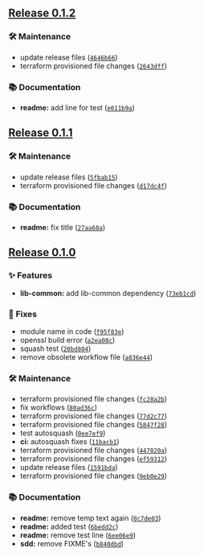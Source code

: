 ## [Release 0.1.2](https://github.com/Arrow-air/svc-devops-test/releases/tag/v0.1.2)

### 🛠 Maintenance

- update release files ([`4646b66`](https://github.com/Arrow-air/svc-devops-test/commit/4646b66ec9bcf34e5520bc52a290ef1b7f09342b))
- terraform provisioned file changes ([`2643dff`](https://github.com/Arrow-air/svc-devops-test/commit/2643dff084289dbaeb10e9a6b96052b3ae01ffe0))

### 📚 Documentation

-  **readme:** add line for test ([`e011b9a`](https://github.com/Arrow-air/svc-devops-test/commit/e011b9a0d4c04fb0d0b8a137d87a7943ec595a33))

## [Release 0.1.1](https://github.com/Arrow-air/svc-devops-test/releases/tag/v0.1.1)

### 🛠 Maintenance

- update release files ([`5fbab15`](https://github.com/Arrow-air/svc-devops-test/commit/5fbab15530e438fdb1472434c1bedbdbb1fff0b9))
- terraform provisioned file changes ([`d17dc4f`](https://github.com/Arrow-air/svc-devops-test/commit/d17dc4fc4e62cc1ed5881b69d5dcc36f84765b31))

### 📚 Documentation

-  **readme:** fix title ([`27aa68a`](https://github.com/Arrow-air/svc-devops-test/commit/27aa68a3147ad0e4637e553c60d610088f30500e))

## [Release 0.1.0](https://github.com/Arrow-air/svc-devops-test/releases/tag/v0.1.0)

### ✨ Features

-  **lib-common:** add lib-common dependency ([`73eb1cd`](https://github.com/Arrow-air/svc-devops-test/commit/73eb1cd8dc7ad6c47151964ce455bd74a260da9d))

### 🐛 Fixes

- module name in code ([`f95f83e`](https://github.com/Arrow-air/svc-devops-test/commit/f95f83e574b2d7697f373d9d820da1ae0b13526f))
- openssl build error ([`a2ea08c`](https://github.com/Arrow-air/svc-devops-test/commit/a2ea08c35e9ad682f373b540196b9a31eebb7d39))
- squash test ([`20bd804`](https://github.com/Arrow-air/svc-devops-test/commit/20bd8046d3d798951fa4dc8e9c49df205208f245))
- remove obsolete workflow file ([`a836e44`](https://github.com/Arrow-air/svc-devops-test/commit/a836e447c14c7aafaf70b8be037a4a0d82c35cdb))

### 🛠 Maintenance

- terraform provisioned file changes ([`fc28a2b`](https://github.com/Arrow-air/svc-devops-test/commit/fc28a2ba081ad8df647a9cadf6a8e501e0c4bb47))
- fix workflows ([`80ad36c`](https://github.com/Arrow-air/svc-devops-test/commit/80ad36ca0dc51cb258895812a56142a012c87796))
- terraform provisioned file changes ([`77d2c77`](https://github.com/Arrow-air/svc-devops-test/commit/77d2c7720b94e704015f36a947f93be26ab06b65))
- terraform provisioned file changes ([`5847f28`](https://github.com/Arrow-air/svc-devops-test/commit/5847f2859275b117aacf04aee8c516eb883f1829))
- test autosquash ([`0ee7ef9`](https://github.com/Arrow-air/svc-devops-test/commit/0ee7ef9001fb0cee310afdfc44f2724678826dc4))
-  **ci:** autosquash fixes ([`11bacb1`](https://github.com/Arrow-air/svc-devops-test/commit/11bacb1984db24e286939f98a711b0f3cad92132))
- terraform provisioned file changes ([`447020a`](https://github.com/Arrow-air/svc-devops-test/commit/447020a099bd25a1b3a736c2ddbdf19deb0986c6))
- terraform provisioned file changes ([`ef59312`](https://github.com/Arrow-air/svc-devops-test/commit/ef593120f9af59a725fd32a96b86377366dfe8f7))
- update release files ([`1591bda`](https://github.com/Arrow-air/svc-devops-test/commit/1591bdaa38fcc41c1d90409d8ca191b3fc7d5023))
- terraform provisioned file changes ([`9eb0e29`](https://github.com/Arrow-air/svc-devops-test/commit/9eb0e29139deef859effb198160b30cd4b8678e0))

### 📚 Documentation

-  **readme:** remove temp text again ([`0c7de03`](https://github.com/Arrow-air/svc-devops-test/commit/0c7de03371a0484eaa9aa046cc1adc5767af420e))
-  **readme:** added test ([`6bedd2c`](https://github.com/Arrow-air/svc-devops-test/commit/6bedd2c87125bdbf6e8517d484e8782b766f5e7c))
-  **readme:** remove test line ([`6ee06e9`](https://github.com/Arrow-air/svc-devops-test/commit/6ee06e9e3fa2f4ec460ef5966d0f658669a55f64))
-  **sdd:** remove FIXME's ([`b840dbd`](https://github.com/Arrow-air/svc-devops-test/commit/b840dbd0ab2e1379a0e73f97d8f25267055de897))

